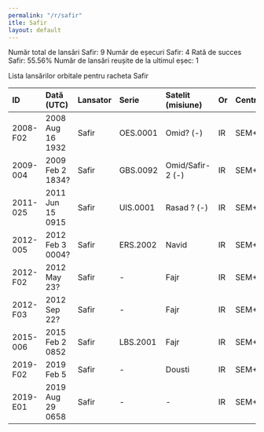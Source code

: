 ```yaml
---
permalink: "/r/safir"
itle: Safir
layout: default
---
```


Număr total de lansări Safir: 9
Număr de eșecuri Safir: 4
Rată de succes Safir: 55.56%
Număr de lansări reușite de la ultimul eșec: 1

Lista lansărilor orbitale pentru racheta Safir


| ID       | Dată (UTC)        | Lansator   | Serie    | Satelit (misiune)   | Or   | Centru   | R   |
|:---------|:------------------|:-----------|:---------|:--------------------|:-----|:---------|:----|
| 2008-F02 | 2008 Aug 16 1932  | Safir      | OES.0001 | Omid? (-)           | IR   | SEM+SAF  | F   |
| 2009-004 | 2009 Feb  2 1834? | Safir      | GBS.0092 | Omid/Safir-2 (-)    | IR   | SEM+SAF  | S   |
| 2011-025 | 2011 Jun 15 0915  | Safir      | UIS.0001 | Rasad  ? (-)        | IR   | SEM+SAF  | S   |
| 2012-005 | 2012 Feb  3 0004? | Safir      | ERS.2002 | Navid               | IR   | SEM+SAF  | S   |
| 2012-F02 | 2012 May 23?      | Safir      | -        | Fajr                | IR   | SEM+SAF  | F   |
| 2012-F03 | 2012 Sep 22?      | Safir      | -        | Fajr                | IR   | SEM+SAF  | F   |
| 2015-006 | 2015 Feb  2 0852  | Safir      | LBS.2001 | Fajr                | IR   | SEM+SAF  | S   |
| 2019-F02 | 2019 Feb  5       | Safir      | -        | Dousti              | IR   | SEM+SAF  | F   |
| 2019-E01 | 2019 Aug 29 0658  | Safir      | -        | -                   | IR   | SEM+-    | S   |

